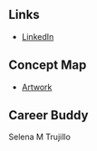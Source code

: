 ## Links

* [LinkedIn](www.linkedin.com/in/amberg96)


## Concept Map
* [Artwork](Artwork.pdf)


## Career Buddy
Selena M Trujillo
